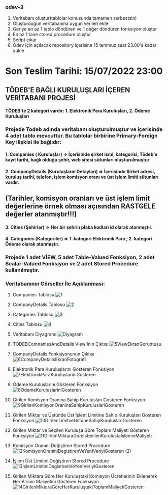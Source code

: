 ### odev-3
1. Veritabanı oluştur(tablolar konusunda tamamen serbestsin)
2. Oluşturduğun veritabanına uygun verileri ekle
3. Geriye en az 1 tablo döndüren ve 1 değer döndüren fonksiyon oluştur
4. En az 1 tane stored procedure oluştur
5. Script çıkar
6. Ödev için açılacak repository içerisine 15 temmuz saat 23.00'a kadar yükle

# Son Teslim Tarihi: 15/07/2022 23:00

## TÖDEB'E BAĞLI KURULUŞLARI İÇEREN VERİTABANI PROJESİ
#### TÖDEB'te 2 kategori vardır: 1. Elektronik Para Kuruluşları, 2. Ödeme Kuruluşları
### Projede Todeb adında veritabanı oluşturulmuştur ve içerisinde 4 adet tablo mevcuttur. Bu tablolar birbirine Primary-Foreign Key ilişkisi ile bağlıdır:
#### 1. Companies ( Kuruluşlar) => İçerisinde şirket ismi, kategorisi, Tödeb'e kayıt tarihi, bağlı olduğu şehir, web sitesi sütunları oluşturulmuştur.
#### 2. CompanyDetails (Kuruluşların Detayları) => İçerisinde Şirket adresi, kuruluş tarihi, telefon, işlem komisyon oranı ve üst işlem limiti sütunları vardır.
## (Tarihler, komisyon oranları ve üst işlem limit değerlerine örnek olması açısından RASTGELE değerler atanmıştır!!!)
#### 3. Cities (Şehirler) => Her bir şehrin plaka kodları id olarak atanmıştır.
#### 4. Categories (Kategoriler) => 1. kategori Elektronik Para ; 2. kategori Ödeme olarak atanmıştır.

### Projede 1 adet VİEW, 5 adet Table-Valued Fonksiyon, 2 adet Scalar-Valued Fonksiyon ve 2 adet Stored Procedure kullanılmıştır.

### Veritabanının Görseller İle Açıklanması:

1. Companies Tablosu
![1](https://user-images.githubusercontent.com/99509540/179297987-b340bb7f-c04c-42d3-92ef-cd17e9fc9865.png)

2. CompanyDetails Tablosu
![2](https://user-images.githubusercontent.com/99509540/179298045-2eab697b-2be9-469a-8c34-296b925de794.png)

3. Categories Tablosu
![3](https://user-images.githubusercontent.com/99509540/179298122-c002fe2a-378a-4409-9912-3bada276a446.png)

4. Cities Tablosu
![4](https://user-images.githubusercontent.com/99509540/179298158-f0ba3c58-087d-462a-b377-c5ca92ae9a85.png)


5. Veritabanı Diyagramı
![Diyagram](https://user-images.githubusercontent.com/99509540/179298222-cdbc74d7-36ac-405e-9d3a-e984ab51332a.png)

6. TODEBComnaniesAndDetails View'inin Çıktısı
![5ViewEkranGoruntusu](https://user-images.githubusercontent.com/99509540/179298338-0dfde471-7b85-4647-8adc-2e49f0801084.png)

7. CompanyDetails Fonksiyonunun Çıktısı
![6CompanyDetailsEkranFotografi](https://user-images.githubusercontent.com/99509540/179298466-ac279113-a656-42b2-932b-b6e07ce1a1fa.png)

8. Elektronik Para Kuruluşlarını Gösteren Fonksiyon
![7ElektronikParaKuruluslariniGosteren](https://user-images.githubusercontent.com/99509540/179298601-3285dea6-1497-4da2-87be-2541e15afada.png)

9. Ödeme Kuruluşlarını Gösteren Fonksiyon
![8OdemeKuruluslariniGosteren](https://user-images.githubusercontent.com/99509540/179298647-6db06956-bc43-4cc6-9249-78b54c73cd96.png)

10. Girilen Komisyon Oranina Sahip Kurulusları Gosteren Fonksiyon
![9GirilenKomisyonOraninaSahipKuruluslariGosteren](https://user-images.githubusercontent.com/99509540/179298756-161f640d-0a03-4665-97d0-74cff4a61144.png)

11. Girilen Miktar ve Üstünde Üst İşlem Limitine Sahip Kuruluşları Gösteren Fonksiyon
![10GirilenLimitveUstuneSahipKuruluslariGosteren](https://user-images.githubusercontent.com/99509540/179299121-75eee05c-eea4-4749-b334-47951e25685a.png)

12. Girilen Miktar ve Seçilen Kuruluşa Göre Toplam Maliyeti Gösteren Fonksiyon 
![11GirilenMiktaraGoreIstenilenKurulustaIsleminMaliyeti](https://user-images.githubusercontent.com/99509540/179298935-c319f0e1-0dde-44a6-ac79-1506d2f344d2.png)

13. Komisyon Oranını Değiştiren Stored Procedure
![12KomisyonOraniniDegistirenVeYeniVeriyiGosteren (2)](https://user-images.githubusercontent.com/99509540/179299008-405d2847-2044-4325-b8af-207df465db9f.png)

14. İşlem Üst Limitini Değiştiren Stored Procedure
![13İşlemLimitiniDegistirenVeYeniVeriyiGosteren](https://user-images.githubusercontent.com/99509540/179299199-4b1c4829-6325-4633-9651-fb31a590b9c0.png)

15. Girilen Miktara Göre Her Kuruluştaki Komisyon Ücretlerinin Eklenerek Her Birinin Maliyetini Gösteren Fonksiyon
![14GirilenMiktaraGöreHerKuruluştakiToplamMaliyetiGosteren](https://user-images.githubusercontent.com/99509540/179299316-1b4ea3e3-d9be-4420-8560-baaf07fd3df5.png)

























